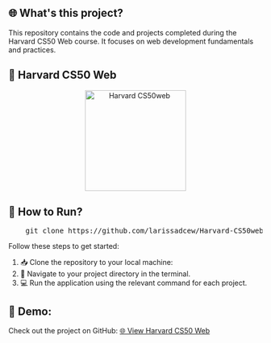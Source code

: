 <h2>🌐 What's this project?</h2>
<p>
    This repository contains the code and projects completed during the Harvard CS50 Web course. 
    It focuses on web development fundamentals and practices.
</p>

<h2>🏫 Harvard CS50 Web</h2>
<p align="center">
    <img src="https://cs50.harvard.edu/x/2023/static/images/cs50-logo.svg" alt="Harvard CS50web" width="200" />
</p>

<h2>🚀 How to Run?</h2>
<pre>
    git clone https://github.com/larissadcew/Harvard-CS50web
</pre>
<p>
    Follow these steps to get started:
</p>
<ol>
    <li>📥 Clone the repository to your local machine:</li>
    <li>📂 Navigate to your project directory in the terminal.</li>
    <li>💻 Run the application using the relevant command for each project.</li>
</ol>

<h2>🎉 Demo:</h2>
<p>
    Check out the project on GitHub: 
    <a href="https://github.com/larissadcew/Harvard-CS50web">🌐 View Harvard CS50 Web</a>
</p>
